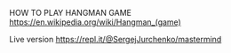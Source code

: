 

HOW TO PLAY HANGMAN GAME
https://en.wikipedia.org/wiki/Hangman_(game)

Live version https://repl.it/@SergejJurchenko/mastermind
